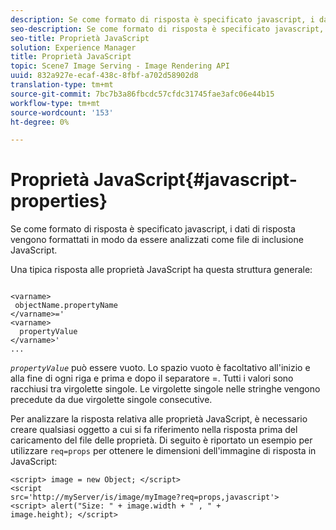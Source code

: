 ```yaml
---
description: Se come formato di risposta è specificato javascript, i dati di risposta vengono formattati in modo da essere analizzati come file di inclusione JavaScript.
seo-description: Se come formato di risposta è specificato javascript, i dati di risposta vengono formattati in modo da essere analizzati come file di inclusione JavaScript.
seo-title: Proprietà JavaScript
solution: Experience Manager
title: Proprietà JavaScript
topic: Scene7 Image Serving - Image Rendering API
uuid: 832a927e-ecaf-438c-8fbf-a702d58902d8
translation-type: tm+mt
source-git-commit: 7bc7b3a86fbcdc57cfdc31745fae3afc06e44b15
workflow-type: tm+mt
source-wordcount: '153'
ht-degree: 0%

---
```



# Proprietà JavaScript{#javascript-properties}

Se come formato di risposta è specificato javascript, i dati di risposta vengono formattati in modo da essere analizzati come file di inclusione JavaScript.

Una tipica risposta alle proprietà JavaScript ha questa struttura generale:

```
           
<varname> 
 objectName.propertyName 
</varname>=' 
<varname>
  propertyValue 
</varname>' 
...
```

*`propertyValue`* può essere vuoto. Lo spazio vuoto è facoltativo all&#39;inizio e alla fine di ogni riga e prima e dopo il separatore =. Tutti i valori sono racchiusi tra virgolette singole. Le virgolette singole nelle stringhe vengono precedute da due virgolette singole consecutive.

Per analizzare la risposta relativa alle proprietà JavaScript, è necessario creare qualsiasi oggetto a cui si fa riferimento nella risposta prima del caricamento del file delle proprietà. Di seguito è riportato un esempio per utilizzare `req=props` per ottenere le dimensioni dell&#39;immagine di risposta in JavaScript:

```
<script> image = new Object; </script> 
<script 
src='http://myServer/is/image/myImage?req=props,javascript'> 
<script> alert("Size: " + image.width + " , " + 
image.height); </script>
```

